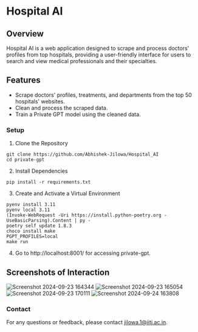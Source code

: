 # Hospital AI

## Overview
Hospital AI is a web application designed to scrape and process doctors' profiles from top hospitals, providing a user-friendly interface for users to search and view medical professionals and their specialties.

## Features
- Scrape doctors' profiles, treatments, and departments from the top 50 hospitals' websites.
- Clean and process the scraped data.
- Train a Private GPT model using the cleaned data.

### Setup

1. Clone the Repository
```
git clone https://github.com/Abhishek-Jilowa/Hospital_AI
cd private-gpt
```
2. Install Dependencies
```
pip install -r requirements.txt
```

3. Create and Activate a Virtual Environment
```
pyenv install 3.11
pyenv local 3.11
(Invoke-WebRequest -Uri https://install.python-poetry.org -UseBasicParsing).Content | py -
poetry self update 1.8.3
choco install make
PGPT_PROFILES=local
make run
```
4. Go to http://localhost:8001/ for accessing private-gpt.

## Screenshots of Interaction
![Screenshot 2024-09-23 164344](https://github.com/user-attachments/assets/bcda1fa9-ef01-4927-aef9-ab9baaf11e0d)
![Screenshot 2024-09-23 165054](https://github.com/user-attachments/assets/ae649e31-8a15-4b15-aed1-26c53c02bb26)
![Screenshot 2024-09-23 170111](https://github.com/user-attachments/assets/40e945e8-0ce9-4d2f-ba34-04087c27b31a)
![Screenshot 2024-09-24 163808](https://github.com/user-attachments/assets/1e143f9d-2e2c-454a-88bb-2a093decd394)

### Contact
For any questions or feedback, please contact jilowa.1@iitj.ac.in.

